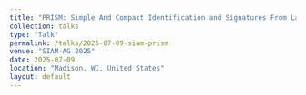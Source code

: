 ```yaml
---
title: "PRISM: Simple And Compact Identification and Signatures From Large Prime Degree Isogenies"
collection: talks
type: "Talk"
permalink: /talks/2025-07-09-siam-prism
venue: "SIAM-AG 2025"
date: 2025-07-09
location: "Madison, WI, United States"
layout: default
---
```


